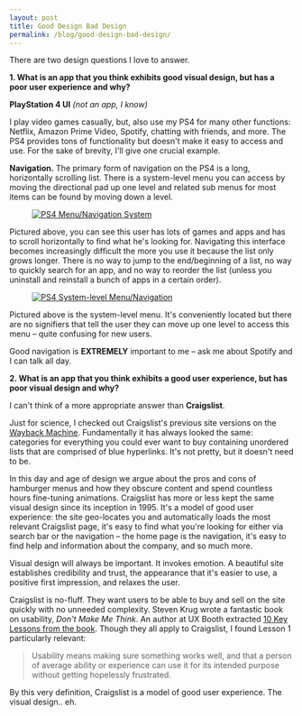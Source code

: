```yaml
---
layout: post
title: Good Design Bad Design
permalink: /blog/good-design-bad-design/
---
```


<span class="large-cap">T</span>here are two design questions I love to answer.

**1. What is an app that you think exhibits good visual design, but has a poor user experience and why?**

**PlayStation 4 UI** *(not an app, I know)*

I play video games casually, but, also use my PS4 for many other functions: Netflix, Amazon Prime Video, Spotify, chatting with friends, and more. The PS4 provides tons of functionality but doesn't make it easy to access and use. For the sake of brevity, I'll give one crucial example.

**Navigation.** The primary form of navigation on the PS4 is a long, horizontally scrolling list. There is a system-level menu you can access by moving the directional pad up one level and related sub menus for most items can be found by moving down a level.


<figure>
  <a href="http://www.thesixthaxis.com/wp-content/uploads/2014/04/share2.jpg" target="\_blank" title="PS4 Menu/Navigation System">
    <img src="http://www.thesixthaxis.com/wp-content/uploads/2014/04/share2.jpg" alt="PS4 Menu/Navigation System">
  </a>
</figure>

Pictured above, you can see this user has lots of games and apps and has to scroll horizontally to find what he's looking for. Navigating this interface becomes increasingly difficult the more you use it because the list only grows longer. There is no way to jump to the end/beginning of a list, no way to quickly search for an app, and no way to reorder the list (unless you uninstall and reinstall a bunch of apps in a certain order).

<figure>
  <a href="https://farm1.staticflickr.com/577/21803948501_59e89be377_b.jpg" target="\_blank" title="PS4 System-level Menu/Navigation">
    <img src="https://farm1.staticflickr.com/577/21803948501_59e89be377_b.jpg " alt="PS4 System-level Menu/Navigation">
  </a>
</figure>

Pictured above is the system-level menu. It's conveniently located but there are no signifiers that tell the user they can move up one level to access this menu – quite confusing for new users.

Good navigation is **EXTREMELY** important to me – ask me about Spotify and I can talk all day.

**2. What is an app that you think exhibits a good user experience, but has poor visual design and why?**

I can't think of a more appropriate answer than **Craigslist**.

Just for science, I checked out Craigslist's previous site versions on the [Wayback Machine](https://archive.org). Fundamentally it has always looked the same: categories for everything you could ever want to buy containing unordered lists that are comprised of blue hyperlinks. It's not pretty, but it doesn't need to be.

In this day and age of design we argue about the pros and cons of hamburger menus and how they obscure content and spend countless hours fine-tuning animations. Craigslist has more or less kept the same visual design since its inception in 1995. It's a model of good user experience: the site geo-locates you and automatically loads the most relevant Craigslist page, it's easy to find what you're looking for either via search bar or the navigation – the home page is the navigation, it's easy to find help and information about the company, and so much more.

Visual design will always be important. It invokes emotion. A beautiful site establishes credibility and trust, the appearance that it's easier to use, a positive first impression, and relaxes the user.

Craigslist is no-fluff. They want users to be able to buy and sell on the site quickly with no unneeded complexity. Steven Krug wrote a fantastic book on usability, *Don't Make Me Think*. An author at UX Booth extracted [10 Key Lessons from the book](http://www.uxbooth.com/articles/10-usability-lessons-from-steve-krugs-dont-make-me-think/). Though they all apply to Craigslist, I found Lesson 1 particularly relevant:

> Usability means making sure something works well, and that a person of average ability or experience can use it for its intended purpose without getting hopelessly frustrated.

By this very definition, Craigslist is a model of good user experience. The visual design.. eh.
